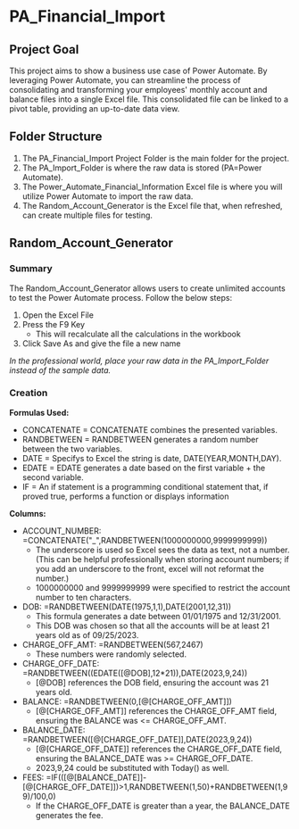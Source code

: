 # PA_Financial_Import
## Project Goal
This project aims to show a business use case of Power Automate. By leveraging Power Automate, you can streamline the process of consolidating and transforming your employees' monthly account and balance files into a single Excel file. This consolidated file can be linked to a pivot table, providing an up-to-date data view.  

## Folder Structure
1. The PA_Financial_Import Project Folder is the main folder for the project.
2. The PA_Import_Folder is where the raw data is stored (PA=Power Automate).
3. The Power_Automate_Financial_Information Excel file is where you will utilize Power Automate to import the raw data.
4. The Random_Account_Generator is the Excel file that, when refreshed, can create multiple files for testing.


## Random_Account_Generator
### Summary
The Random_Account_Generator allows users to create unlimited accounts to test the Power Automate process. Follow the below steps:
1. Open the Excel File
2. Press the F9 Key
   - This will recalculate all the calculations in the workbook
4. Click Save As and give the file a new name



_In the professional world, place your raw data in the PA_Import_Folder instead of the sample data._

### Creation
__Formulas Used:__
 - CONCATENATE    = CONCATENATE combines the presented variables.
 - RANDBETWEEN    = RANDBETWEEN generates a random number between the two variables.
 - DATE           = Specifys to Excel the string is date, DATE(YEAR,MONTH,DAY).
 - EDATE          = EDATE generates a date based on the first variable + the second variable.
 - IF             = An if statement is a programming conditional statement that, if proved true, performs a function or displays information

__Columns:__
- ACCOUNT_NUMBER: =CONCATENATE("_",RANDBETWEEN(1000000000,9999999999))
   - The underscore is used so Excel sees the data as text, not a number. (This can be helpful professionally when storing account numbers; if you add an underscore to the front, excel will not reformat the number.)
   - 1000000000 and 9999999999 were specified to restrict the account number to ten characters.
- DOB: =RANDBETWEEN(DATE(1975,1,1),DATE(2001,12,31))
   - This formula generates a date between 01/01/1975 and 12/31/2001.
   - This DOB was chosen so that all the accounts will be at least 21 years old as of 09/25/2023.
- CHARGE_OFF_AMT: =RANDBETWEEN(567,2467)
   - These numbers were randomly selected.
- CHARGE_OFF_DATE: =RANDBETWEEN((EDATE([@DOB],12*21)),DATE(2023,9,24))
  - [@DOB] references the DOB field, ensuring the account was 21 years old.
- BALANCE: =RANDBETWEEN(0,[@[CHARGE_OFF_AMT]])
  - [@[CHARGE_OFF_AMT]] references the CHARGE_OFF_AMT field, ensuring the BALANCE was <= CHARGE_OFF_AMT.
- BALANCE_DATE: =RANDBETWEEN([@[CHARGE_OFF_DATE]],DATE(2023,9,24))
  - [@[CHARGE_OFF_DATE]] references the CHARGE_OFF_DATE field, ensuring the BALANCE_DATE was >= CHARGE_OFF_DATE.
  - 2023,9,24 could be substituted with Today() as well.
- FEES: =IF(([@[BALANCE_DATE]]-[@[CHARGE_OFF_DATE]])>1,RANDBETWEEN(1,50)+RANDBETWEEN(1,99)/100,0)
  - If the CHARGE_OFF_DATE is greater than a year, the BALANCE_DATE generates the fee.


